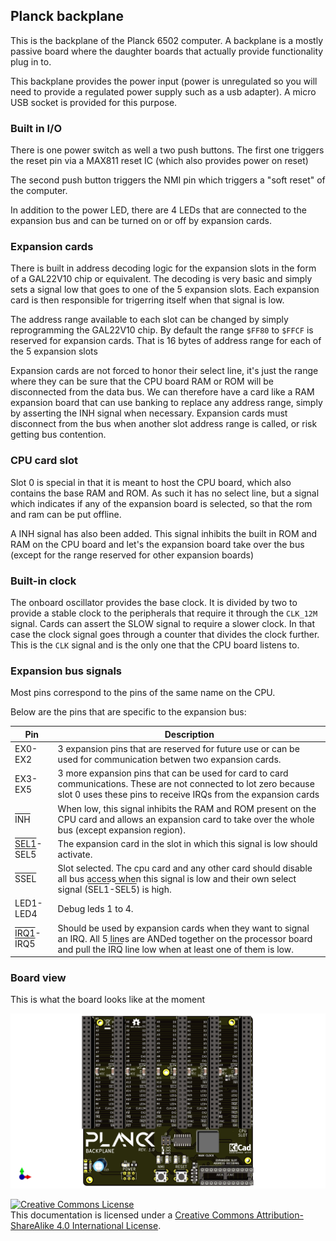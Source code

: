 ## Planck backplane
This is the backplane of the Planck 6502 computer.
A backplane is a mostly passive board where the daughter boards that actually provide functionality plug in to.

This backplane provides the power input (power is unregulated so you will need to provide a regulated power supply such as a usb adapter). A micro USB socket is provided for this purpose.

### Built in I/O

There is one power switch as well a two push buttons.
The first one triggers the reset pin via a MAX811 reset IC (which also provides power on reset)

The second push button triggers the NMI pin which triggers a "soft reset" of the computer.

In addition to the power LED, there are 4 LEDs that are connected to the expansion bus and can be turned on or off by expansion cards.

### Expansion cards 

There is built in address decoding logic for the expansion slots in the form of a GAL22V10 chip or equivalent. The decoding is very basic and simply sets a signal low that goes to one of the 5 expansion slots. Each expansion card is then responsible for trigerring itself when that signal is low. 

The address range available to each slot can be changed by simply reprogramming the GAL22V10 chip. By default the range `$FF80` to `$FFCF` is reserved for expansion cards. That is 16 bytes of address range for each of the 5 expansion slots

Expansion cards are not forced to honor their select line, it's just the range where they can be sure that the CPU board RAM or ROM will be disconnected from the data bus. We can therefore have a card like a RAM expansion board that can use banking to replace any address range, simply by asserting the INH signal when necessary.
Expansion cards must disconnect from the bus when another slot address range is called, or risk getting bus contention.

### CPU card slot

Slot 0 is special in that it is meant to host the CPU board, which also contains the base RAM and ROM. As such it has no select line, but a signal which indicates if any of the expansion board is selected, so that the rom and ram can be put offline.

A INH signal has also been added. This signal inhibits the built in ROM and RAM on the CPU board and let's the expansion board take over the bus (except for the range reserved for other expansion boards)

### Built-in clock

The onboard oscillator provides the base clock. It is divided by two to provide a stable clock to the peripherals that require it through the `CLK_12M` signal. Cards can assert the SLOW signal to require a slower clock. In that case the clock signal goes through a counter that divides the clock further. This is the `CLK` signal and is the only one that the CPU board listens to.

### Expansion bus signals

Most pins correspond to the pins of the same name on the CPU.

Below are the pins that are specific to the expansion bus:


| Pin | Description |
|-----   |-------------|
| EX0-EX2 | 3 expansion pins that are reserved for future use or can be used for communication betwen two expansion cards.|
| EX3-EX5 | 3 more expansion pins that can be used for card to card communications. These are not connected to lot zero because slot 0 uses these pins to receive IRQs from the expansion cards|
| <span style="text-decoration:overline">INH</span>|When low, this signal inhibits the RAM and ROM present on the CPU card and allows an expansion card to take over the whole bus (except expansion region).|
|<span style="text-decoration:overline">SEL1</span>-<span style="text-decoration:overline">SEL5</span>|The expansion card in the slot in which this signal is low should activate.|
|<span style="text-decoration:overline">SSEL</span>| Slot selected. The cpu card and any other card should disable all bus access when this signal is low and their own select signal (<span style="text-decoration:overline">SEL1</span>-<span style="text-decoration:overline">SEL5</span>) is high.|
|LED1-LED4| Debug leds 1 to 4.|
| <span style="text-decoration:overline">IRQ1</span>-<span style="text-decoration:overline">IRQ5</span>|Should be used by expansion cards when they want to signal an IRQ. All 5 lines are ANDed together on the processor board and pull the <span style="text-decoration:overline">IRQ</span> line low when at least one of them is low.|

### Board view

This is what the board looks like at the moment

![Backplane 3D view](backplane.png)




<a rel="license" href="http://creativecommons.org/licenses/by-sa/4.0/"><img alt="Creative Commons License" style="border-width:0" src="https://i.creativecommons.org/l/by-sa/4.0/88x31.png" /></a><br />This documentation is licensed under a <a rel="license" href="http://creativecommons.org/licenses/by-sa/4.0/">Creative Commons Attribution-ShareAlike 4.0 International License</a>.